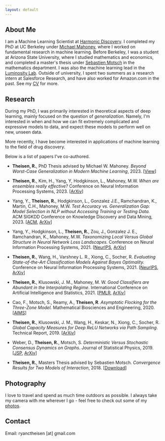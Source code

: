 ```yaml
---
layout: default
---
```


## About Me

I am a Machine Learning Scientist at [Harmonic Discovery](https://www.harmonicdiscovery.com). I completed my PhD at UC Berkeley under [Michael Mahoney](https://www.stat.berkeley.edu/~mmahoney/), where I worked on fundamental research in machine learning. Before Berkeley, I was a student at Arizona State University, where I studied mathematics and economics, and completed a master's thesis under [Sebastien Motsch](http://seb-motsch.com/) in the mathematics department. I was also the machine learning lead in the [Luminosity Lab](https://theluminositylab.com). Outside of university, I spent two summers as a research intern at Salesforce Research, and have also worked for Amazon.com in the past. See my [CV](./assets/files/Theisen_CV_25sep2023.pdf) for more.

## Research
During my PhD, I was primarily interested in theoretical aspects of deep learning, mainly focused on the question of _generalization_. Namely, I'm interested in when and how we can fit extremely complicated and expressive models to data, and expect these models to perform well on new, unseen data.

More recently, I have become interested in applications of machine learning to the field of drug discovery.

Below is a list of papers I've co-authored.

- **Theisen, R.**, PhD Thesis advised by Michael W. Mahoney. _Beyond Worst-Case Generalization in Modern Machine Learning_, 2023. [[View](https://escholarship.org/uc/item/62j5g7vd)]

- **Theisen, R.**, Kim, H., Yang, Y, Hodgkinson, L., Mahoney, M.W. _When are ensembles really effective?_ Conference on Neural Information Processing Systems, 2023. [[ArXiv](https://arxiv.org/abs/2305.12313)]

- Yang, Y., **Theisen, R.**, Hodgkinson, L., Gonzalez J.E., Ramchandran, K., Martin, C.H., Mahoney, M.W. _Test Accuracy vs. Generalization Gap: Model Selection in NLP without Accessing Training or Testing Data._ ACM SIGKDD Conference on Knowledge Discovery and Data Mining, 2023. [[ACM](https://dl.acm.org/doi/abs/10.1145/3580305.3599518), [ArXiv](https://arxiv.org/abs/2202.02842)]

- Yang, Y., Hodgkinson, L., **Theisen, R.**, Zou, J., Gonzalez J. E., Ramchandran, K., Mahoney, M.W. _Taxonomizing Local Versus Global Structure in Neural Network Loss Landscapes._ Conference on Neural Information Processing Systems, 2021. [[NeurIPS](https://papers.nips.cc/paper/2021/hash/9b72e31dac81715466cd580a448cf823-Abstract.html), [ArXiv](https://arxiv.org/abs/2107.11228)]

- **Theisen, R.**, Wang, H., Varshney L. R., Xiong, C., Socher, R. _Evaluating State-of-the-Art Classification Models Against Bayes Optimality._ Conference on Neural Information Processing Systems, 2021. [[NeurIPS](https://papers.nips.cc/paper/2021/hash/4e0ccd2b894f717df5ebc12f4282ee70-Abstract.html), [ArXiv](https://arxiv.org/abs/2106.03357)]

- **Theisen, R.**, Klusowski, J. M., Mahoney, M. W. _Good Classifiers are Abundant in the Interpolating Regime_. International Conference on Artificial Intelligence and Statistics, 2021. [[PMLR](http://proceedings.mlr.press/v130/theisen21a.html), [ArXiv](https://arxiv.org/abs/2006.12625)]

- Cao, F., Motsch, S., Reamy, A., **Theisen, R**. _Asymptotic Flocking for the Three-Zone Model._ Mathematical Biosciences and Engineering, 2020. [[AIMS](https://www.aimspress.com/article/10.3934/mbe.2020391)]

- **Theisen, R.**, Klusowski, J. M., Wang, H., Keskar, N., Xiong, C., Socher, R. _Global Capacity Measures for Deep ReLU Networks via Path Sampling_. Technical Report, 2019. [[ArXiv](https://arxiv.org/abs/1910.10245)]

- Weber, D., **Theisen, R.**, Motsch, S. _Deterministic Versus Stochastic Consensus Dynamics on Graphs_. Journal of Statistical Physics, 2019. [[JSP](https://link.springer.com/article/10.1007/s10955-019-02293-5), [ArXiv](https://arxiv.org/abs/1901.10756)]

- **Theisen, R.**, Masters Thesis advised by Sebastien Motsch. _Convergence Results for Two Models of Interaction_, 2018. [[Download](./assets/files/masters_thesis.pdf)]

## Photography

I love to travel and spend as much time outdoors as possible. I always take my camera with me wherever I go - feel free to check out some of my [photos](https://www.instagram.com/rythei).

## Contact

Email: ryanctheisen [at] gmail.com
